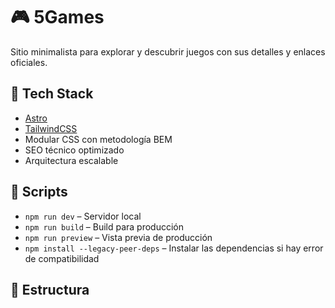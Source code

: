 # 🎮 5Games

Sitio minimalista para explorar y descubrir juegos con sus detalles y enlaces oficiales.

## 🧱 Tech Stack

- [Astro](https://astro.build/)
- [TailwindCSS](https://tailwindcss.com/)
- Modular CSS con metodología BEM
- SEO técnico optimizado
- Arquitectura escalable

## 🚀 Scripts

- `npm run dev` – Servidor local
- `npm run build` – Build para producción
- `npm run preview` – Vista previa de producción
- `npm install --legacy-peer-deps` – Instalar las dependencias si hay error de compatibilidad


## 📁 Estructura

